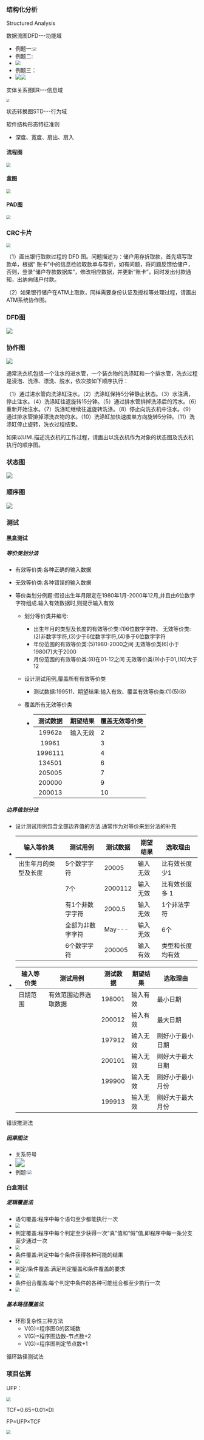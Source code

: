 ### 结构化分析

Structured Analysis

数据流图DFD---功能域

- 例题一:<img src="img/image-20221210170716468.png" style="zoom:60%;" />
- 例题二:
- <img src="img/image-20221210171238050.png"  style="zoom:80%;" />
- 例题三：
- <img src="img/image-20221227170822178.png"  style="zoom:90%;" /><img src="img/image-20221227170850753.png" style="zoom:80%;" />

实体关系图ER---信息域

<img src="img/image-20221210185449716.png"  style="zoom: 50%;" />

状态转换图STD---行为域



软件结构形态特征准则

- 深度、宽度、扇出、扇入



#### 流程图

<img src="img/image-20221227172154734.png"  style="zoom: 67%;" />

#### 盒图

<img src="img/image-20221227172247544.png" style="zoom:67%;" />

#### PAD图

<img src="img/image-20221227172308482.png" style="zoom:67%;" />



### CRC卡片

<img src="img/image-20221227173150644.png" style="zoom:67%;" />





（1）画出银行取款过程的 DFD 图。问题描述为：储户用存折取款，首先填写取款单，根据“ 账卡”中的信息检验取款单与存折，如有问题，将问题反馈给储户，否则，登录“储户存款数据库”，修改相应数据，并更新“账卡”，同时发出付款通知，出纳向储户付款。

（2）如果银行储户在ATM上取款，同样需要身份认证及授权等处理过程，请画出ATM系统协作图。

### DFD图

<img src="img/image-20221227175551024.png"/>

### 协作图

<img src="img/image-20221227175622671.png" />



通常洗衣机包括一个注水的进水管，一个装衣物的洗涤缸和一个排水管，洗衣过程是浸泡、洗涤、漂洗、脱水，依次按如下顺序执行：

（1）通过进水管向洗涤缸注水。（2）洗涤缸保持5分钟静止状态。（3）水注满，停止注水。（4）洗涤缸往返旋转15分钟。（5）通过排水管排掉洗涤后的污水。（6）重新开始注水。（7）洗涤缸继续往返旋转洗涤。（8）停止向洗衣机中注水。（9）通过排水管排掉漂洗衣物的水。（10）洗涤缸加快速度单方向旋转5分钟。（11）洗涤缸停止旋转，洗衣过程结束。

如果以UML描述洗衣机的工作过程，请画出以洗衣机作为对象的状态图及洗衣机执行的顺序图。

### 状态图

<img src="img/image-20221227175735948.png"   />

### 顺序图

<img src="img/image-20221227175747038.png"  />



### 测试

#### 黑盒测试

##### 等价类划分法

- 有效等价类:各种正确的输入数据

- 无效等价类:各种错误的输入数据

- 等价类划分例题:假设出生年月限定在1980年1月-2000年12月,并且由6位数字字符组成.输入有效数据时,则提示输入有效

  - 划分等价类并编号: 

    - 出生年月的类型及长度的有效等价类:(1)6位数字字符、 无效等价类:(2)非数字字符,(3)少于6位数字字符,(4)多于6位数字字符
    - 年份范围的有效等价类:(5)1980-2000之间  无效等价类(6)小于1980(7)大于2000
    - 月份范围的有效等价类:(8)在01-12之间  无效等价类(9)小于01,(10)大于12

  - 设计测试用例,覆盖所有有效等价类

    - 测试数据:199511、期望结果:输入有效、覆盖有效等价类:(1)(5)(8)

  - 覆盖所有无效等价类

    - | 测试数据 | 期望结果 | 覆盖无效等价类 |
      | :------: | -------- | -------------- |
      |  19962a  | 输入无效 | 2              |
      |  19961   |          | 3              |
      | 1996111  |          | 4              |
      |  134501  |          | 6              |
      |  205005  |          | 7              |
      |  200000  |          | 9              |
      |  200013  |          | 10             |

##### 边界值划分法

- 设计测试用例包含全部边界值的方法.通常作为对等价来划分法的补充

- | 输入等价类           | 测试用例         | 测试数据 | 期望结果 | 选取理由         |
  | -------------------- | ---------------- | -------- | -------- | ---------------- |
  | 出生年月的类型及长度 | 5个数字字符      | 20005    | 输入无效 | 比有效长度少1    |
  |                      | 7个              | 2000112  | 输入无效 | 比有效长度多 1   |
  |                      | 有1个非数字字符  | 2000.5   | 输入无效 | 1个非法字符      |
  |                      | 全部为非数字字符 | May---   | 输入无效 | 6个              |
  |                      | 6个数字字符      | 200005   | 输入有效 | 类型和长度均有效 |

- | 输入等价类 | 测试用例             | 测试数据 | 期望结果 | 选取理由         |
  | ---------- | -------------------- | -------- | -------- | ---------------- |
  | 日期范围   | 有效范围边界选取数据 | 198001   | 输入有效 | 最小日期         |
  |            |                      | 200012   | 输入有效 | 最大日期         |
  |            |                      | 197912   | 输入无效 | 刚好小于最小日期 |
  |            |                      | 200101   | 输入无效 | 刚好大于最大日期 |
  |            |                      | 199900   | 输入无效 | 刚好小于最小月份 |
  |            |                      | 199913   | 输入无效 | 刚好大于最大月份 |

错误推测法

##### 因果图法

- 关系符号
- <img src="img/image-20221210152944255.png"  style="zoom:150%;" />
- 例题:<img src="img/image-20221210153206332.png"  style="zoom:70%;" />

#### 白盒测试

##### 逻辑覆盖法 

- 语句覆盖:程序中每个语句至少都能执行一次
- <img src="img/image-20221227105310030.png" style="zoom:70%;" />
- 判定覆盖:程序中每个判定至少获得一次“真”值和“假”值,即程序中每一条分支至少通过一次
- <img src="img/image-20221227105327660.png" style="zoom:67%;" />
- 条件覆盖:判定中每个条件获得各种可能的结果
- <img src="img/image-20221227105356922.png" style="zoom:67%;" />
- 判定/条件覆盖:满足判定覆盖和条件覆盖的要求
- <img src="img/image-20221227105410436.png"  style="zoom:67%;" />
- 条件组合覆盖:每个判定中条件的各种可能组合都至少执行一次
- <img src="img/image-20221227105425586.png" style="zoom:67%;" />





##### 基本路径覆盖法

- 环形复杂性三种方法
  - V(G)=程序图G的区域数
  - V(G)=程序图边数-节点数+2
  - V(G)=程序图判定节点数+1

循环路径测试法





### 项目估算

UFP：



<img src="img/image-20221227150726769.png"  style="zoom:67%;" />

TCF=0.65+0.01×DI

FP=UFP×TCF

<img src="img/image-20221227151553614.png" style="zoom:67%;" />



